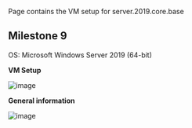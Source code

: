 Page contains the VM setup for server.2019.core.base

## Milestone 9

OS: Microsoft Windows Server 2019 (64-bit)

**VM Setup**

![image](https://user-images.githubusercontent.com/71083461/230220649-45d38e18-7543-4574-9c03-8e21eaf4ffd7.png)

**General information**

![image](https://user-images.githubusercontent.com/71083461/230220757-ec4b93fa-4322-4a3c-a430-164f5998b775.png)
